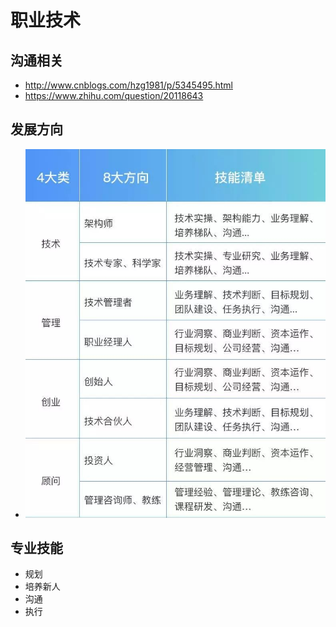 # 职业技术

## 沟通相关
  - http://www.cnblogs.com/hzg1981/p/5345495.html
  - https://www.zhihu.com/question/20118643

## 发展方向
  - ![职业发展方向](职业发展方向.jpeg)

## 专业技能
  - 规划
  - 培养新人
  - 沟通
  - 执行





